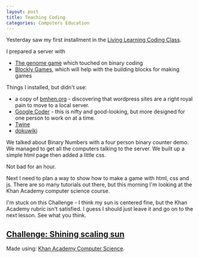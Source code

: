 ```yaml
---
layout: post
title: Teaching Coding
categories: Computers Education
---
```


Yesterday saw my first installment in the [Living Learning Coding Class](http://bmhen.org/events/event/living-learning-coding-with-veronica/).

I prepared a server with 

* [The genome game](http://genome-game.dcs.aber.ac.uk/game/) which touched on binary coding 
* [Blockly Games](https://blockly-games.appspot.com/), which will help with the building blocks for making games

Things I installed, but didn't use:

* a copy of [bmhen.org](http://www.bmhen.org) - discovering that wordpress sites are a right royal pain to move to a local server. 
* [Google Coder](http://goo.gl/coder) - this is nifty and good-looking, but more designed for one person to work on at a time.
* [Twine](http://www.twinery.org)
* [dokuwiki](http://www.dokuwiki.org)

We talked about Binary Numbers with a four person binary counter demo.  We managed to get all the computers talking to the server.  We built up a simple html page then added a little css.

Not bad for an hour.

Next I need to plan a way to show how to make a game with html, css and js.  There are so many tutorials out there, but this morning I'm looking at the Khan Academy computer science course.

I'm stuck on this Challenge - I think my sun is centered fine, but the Khan Academy rubric isn't satisfied.  I guess I should just leave it and go on to the next lesson.  See what you think.

<h2><a href="https://www.khanacademy.org/computing/computer-programming/programming-games-visualizations/programming-transformations/p/challenge-shining-scaling-sun">Challenge: Shining scaling sun</a></h2> <script src="https://www.khanacademy.org/computer-programming/challenge-shining-scaling-sun/4626847212503040/embed.js?editor=yes&amp;buttons=yes&amp;author=yes&amp;embed=yes"></script> <p>Made using: <a href="http://www.khanacademy.org/computer-programming">Khan Academy Computer Science</a>.</p> 
